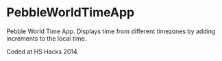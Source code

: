 PebbleWorldTimeApp
==================

Pebble World Time App. Displays time from different timezones by adding increments to the local time.

Coded at HS Hacks 2014.
